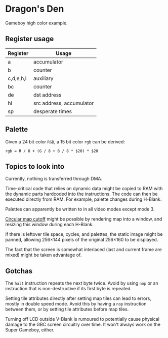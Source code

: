 # Dragon's Den

Gameboy high color example.

## Register usage

| Register  | Usage                    |
|-----------|--------------------------|
| a         | accumulator              |
| b         | counter                  |
| c,d,e,h,l | auxiliary                |
| bc        | counter                  |
| de        | dst address              |
| hl        | src address, accumulator |
| sp        | desperate times          |

## Palette

Given a 24 bit color `RGB`, a 15 bit color `rgb` can be derived:

`rgb = R / 8 + (G / 8 + B / 8 * $20) * $20`

## Topics to look into

Currently, nothing is transferred through DMA.

Time-critical code that relies on dynamic data might be copied to RAM
with the dynamic parts hardcoded into the instructions. The code can
then be executed directly from RAM. For example, palette changes during
H-Blank.

Palettes can apparently be written to in all video modes except mode 3.

[Circular map cutoff](http://www.coranac.com/tonc/text/dma.htm#sec-demo)
might be possible by rendering map into a window, and resizing this
window during each H-Blank.

If there is leftover tile space, cycles, and palettes, the static image
might be panned, allowing 256×144 pixels of the original 256×160 to be
displayed.

The fact that the screen is somewhat interlaced (last and current frame
are mixed) might be taken advantage of.

## Gotchas

The `halt` instruction repeats the next byte twice. Avoid by using `nop`
or an instruction that is non-destructive if its first byte is repeated.

Setting tile attributes directly after setting map tiles can lead to
errors, mostly in double speed mode. Avoid this by having a `nop`
instruction between them, or by setting tile attributes before map
tiles.

Turning off LCD outside V-Blank is rumoured to potentially cause
physical damage to the GBC screen circuitry over time. It won't always
work on the Super Gameboy, either.
